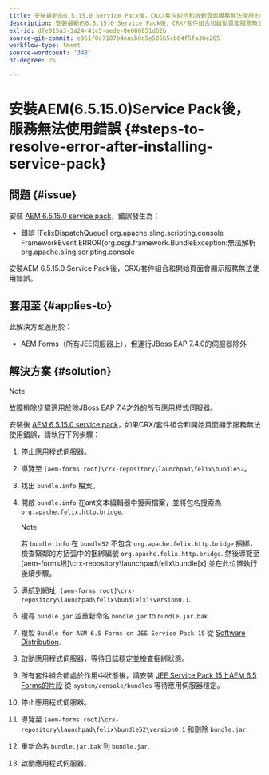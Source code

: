 ```yaml
---
title: 安裝最新的6.5.15.0 Service Pack後，CRX/套件組合和啟動頁面服務無法使用的錯誤
description: 安裝最新的6.5.15.0 Service Pack後，CRX/套件組合和啟動頁面服務無法使用的錯誤
exl-id: dfe015a3-3a24-41c5-aede-8e086851d62b
source-git-commit: e961f0c7107b4eacb0d5e50565cb64f5fa30e265
workflow-type: tm+mt
source-wordcount: '348'
ht-degree: 2%

---
```


# 安裝AEM(6.5.15.0)Service Pack後，服務無法使用錯誤 {#steps-to-resolve-error-after-installing-service-pack}

## 問題 {#issue}

安裝 [AEM 6.5.15.0 service pack](https://experience.adobe.com/#/downloads/content/software-distribution/en/aem.html?package=/content/software-distribution/en/details.html/content/dam/aem/public/adobe/packages/cq650/servicepack/aem-service-pkg-6.5.15.0.zip)，錯誤發生為：
* 錯誤 [FelixDispatchQueue] org.apache.sling.scripting.console FrameworkEvent ERROR(org.osgi.framework.BundleException:無法解析org.apache.sling.scripting.console

安裝AEM 6.5.15.0 Service Pack後，CRX/套件組合和開始頁面會顯示服務無法使用錯誤。

## 套用至 {#applies-to}

此解決方案適用於：
* AEM Forms（所有JEE伺服器上），但運行JBoss EAP 7.4.0的伺服器除外

## 解決方案 {#solution}

>[!NOTE]
>
>故障排除步驟適用於除JBoss EAP 7.4之外的所有應用程式伺服器。

安裝後 [AEM 6.5.15.0 service pack](https://experience.adobe.com/#/downloads/content/software-distribution/en/aem.html?package=/content/software-distribution/en/details.html/content/dam/aem/public/adobe/packages/cq650/servicepack/aem-service-pkg-6.5.15.0.zip)，如果CRX/套件組合和開始頁面顯示服務無法使用錯誤，請執行下列步驟：

1. 停止應用程式伺服器。
1. 導覽至 `[aem-forms root]\crx-repository\launchpad\felix\bundle52`。
1. 找出 `bundle.info` 檔案。
1. 開啟 `bundle.info` 在ant文本編輯器中搜索檔案，並將包名搜索為 `org.apache.felix.http.bridge`.

   >[!NOTE]
   >
   >若 `bundle.info` 在 `bundle52` 不包含 `org.apache.felix.http.bridge` 捆綁，檢查緊鄰的方括弧中的捆綁編號 `org.apache.felix.http.bridge`. 然後導覽至 [aem-forms根]\crx-repository\launchpad\felix\bundle[x] 並在此位置執行後續步驟。

1. 導航到網址: `[aem-forms root]\crx-repository\launchpad\felix\bundle[x]\version0.1`.
1. 搜尋 `bundle.jar` 並重新命名 `bundle.jar` to `bundle.jar.bak`.
1. 複製 `Bundle for AEM 6.5 Forms on JEE Service Pack 15` 從 [Software Distribution](https://experience.adobe.com/#/downloads/content/software-distribution/en/aem.html?package=/content/software-distribution/en/details.html/content/dam/aem/public/adobe/packages/cq650/featurepack/bundle.jar).
1. 啟動應用程式伺服器，等待日誌穩定並檢查捆綁狀態。
1. 所有套件組合都處於作用中狀態後，請安裝 [JEE Service Pack 15上AEM 6.5 Forms的片段](https://experience.adobe.com/#/downloads/content/software-distribution/en/aem.html?package=/content/software-distribution/en/details.html/content/dam/aem/public/adobe/packages/cq650/featurepack/org.apache.felix.http.servlet-api-1.2.0_fragment_full.jar) 從 `system/console/bundles` 等待應用伺服器穩定。
1. 停止應用程式伺服器。
1. 導覽至 `[aem-forms root]\crx-repository\launchpad\felix\bundle52\version0.1` 和刪除 `bundle.jar`.
1. 重新命名 `bundle.jar.bak` 到 `bundle.jar`.
1. 啟動應用程式伺服器。
